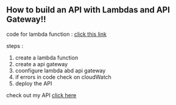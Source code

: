 
## How to build an API with Lambdas and API Gateway!!

code for lambda function : [click this link ](https://github.com/Aj7t/FastAPI/blob/main/myApiApp.zip)


steps : 

1. create a lambda function 
2. create a api gateway 
3. coonfigure lambda abd api gateway 
4. if errors in code check on cloudWatch
5. deploy the API

check out my API [click here](https://rbhcz0ivuh.execute-api.ap-south-1.amazonaws.com/beta/intro)
